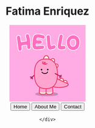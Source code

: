 <html>
<head>
	<meta charset="UTF-8" />
	<meta name = "viewport" content = "width=device-width, initial-scale=1">
<head>
<body>
	<header>
		<h1 class = "Main Header">Fatima Enriquez</h1>
	<img src = "hello.gif" >
	<div class = "button"> 
		<button onclick="location.href='Fatima.html'">Home</button>
		<button onclick="location.href='about_me.html'">About Me</button>
		<button onclick="location.href='Contact.html'">Contact</button>

	</div>
